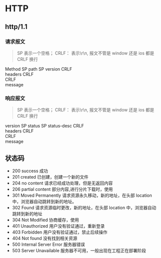 # HTTP

## http/1.1

### 请求报文

> SP 表示一个空格； CRLF： 表示\r\n, 报文不管是 window 还是 ios 都是 CRLF 换行

Method SP path SP version CRLF  
headers CRLF  
CRLF  
message

### 响应报文

> SP 表示一个空格； CRLF： 表示\r\n, 报文不管是 window 还是 ios 都是 CRLF 换行

version SP status SP status-desc CRLF  
headers CRLF  
CRLF  
message

## 状态码

- 200 success 成功
- 201 created 已创建，创建一个新的文件
- 204 no content 请求已经成功处理，但是无返回内容
- 206 partial content 部分内容,进行分片下载时，使用
- 301 Moved Permanently 请求资源永久移动，新的地址，在头部 location 中，浏览器自动跳转到新的地址。
- 302 Found 请求资源临时更改，新的地址，在头部 location 中，浏览器自动跳转到新的地址
- 304 Not Modified 协商缓存，使用
- 401 Unauthorized 用户没有验证通过，重新登录
- 403 Forbidden 用户没有验证通过，禁止后续操作
- 404 Not found 没有找到相关资源
- 500 Internal Server Error 服务器错误
- 503 Server Unavailable 服务器不可用，一般出现在工程正在部署阶段
